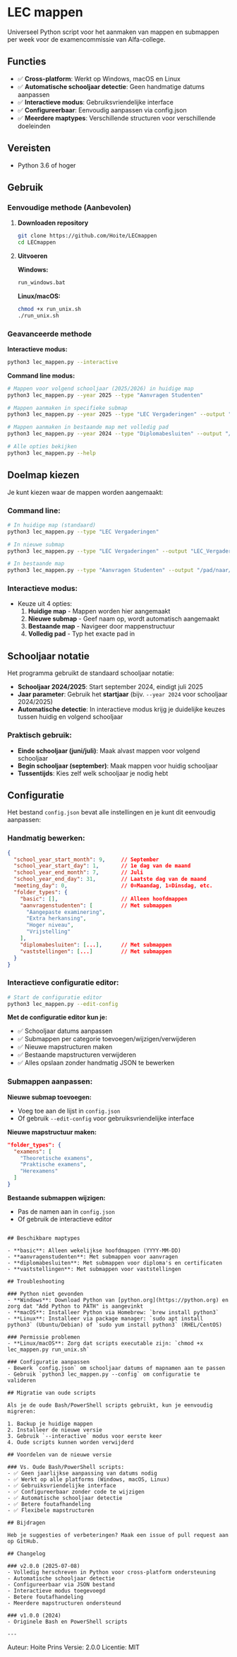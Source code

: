 # LEC mappen
Universeel Python script voor het aanmaken van mappen en submappen per week voor de examencommissie van Alfa-college.

## Functies

- ✅ **Cross-platform**: Werkt op Windows, macOS en Linux
- ✅ **Automatische schooljaar detectie**: Geen handmatige datums aanpassen
- ✅ **Interactieve modus**: Gebruiksvriendelijke interface
- ✅ **Configureerbaar**: Eenvoudig aanpassen via config.json
- ✅ **Meerdere maptypes**: Verschillende structuren voor verschillende doeleinden

## Vereisten

- Python 3.6 of hoger

## Gebruik

### Eenvoudige methode (Aanbevolen)

1. **Downloaden repository**
   ```bash
   git clone https://github.com/Hoite/LECmappen
   cd LECmappen
   ```

2. **Uitvoeren**
   
   **Windows:**
   ```cmd
   run_windows.bat
   ```
   
   **Linux/macOS:**
   ```bash
   chmod +x run_unix.sh
   ./run_unix.sh
   ```

### Geavanceerde methode

**Interactieve modus:**
```bash
python3 lec_mappen.py --interactive
```

**Command line modus:**
```bash
# Mappen voor volgend schooljaar (2025/2026) in huidige map
python3 lec_mappen.py --year 2025 --type "Aanvragen Studenten"

# Mappen aanmaken in specifieke submap
python3 lec_mappen.py --year 2025 --type "LEC Vergaderingen" --output "LEC_2025-2026"

# Mappen aanmaken in bestaande map met volledig pad
python3 lec_mappen.py --year 2024 --type "Diplomabesluiten" --output "/Users/naam/Documents/LEC"

# Alle opties bekijken
python3 lec_mappen.py --help
```

## Doelmap kiezen

Je kunt kiezen waar de mappen worden aangemaakt:

### Command line:
```bash
# In huidige map (standaard)
python3 lec_mappen.py --type "LEC Vergaderingen"

# In nieuwe submap
python3 lec_mappen.py --type "LEC Vergaderingen" --output "LEC_Vergaderingen_2025"

# In bestaande map
python3 lec_mappen.py --type "Aanvragen Studenten" --output "/pad/naar/gewenste/map"
```

### Interactieve modus:
- Keuze uit 4 opties:
  1. **Huidige map** - Mappen worden hier aangemaakt
  2. **Nieuwe submap** - Geef naam op, wordt automatisch aangemaakt
  3. **Bestaande map** - Navigeer door mappenstructuur
  4. **Volledig pad** - Typ het exacte pad in

## Schooljaar notatie

Het programma gebruikt de standaard schooljaar notatie:
- **Schooljaar 2024/2025**: Start september 2024, eindigt juli 2025
- **Jaar parameter**: Gebruik het **startjaar** (bijv. `--year 2024` voor schooljaar 2024/2025)
- **Automatische detectie**: In interactieve modus krijg je duidelijke keuzes tussen huidig en volgend schooljaar

### Praktisch gebruik:
- **Einde schooljaar (juni/juli)**: Maak alvast mappen voor volgend schooljaar
- **Begin schooljaar (september)**: Maak mappen voor huidig schooljaar
- **Tussentijds**: Kies zelf welk schooljaar je nodig hebt

## Configuratie

Het bestand `config.json` bevat alle instellingen en je kunt dit eenvoudig aanpassen:

### Handmatig bewerken:
```json
{
  "school_year_start_month": 9,     // September
  "school_year_start_day": 1,       // 1e dag van de maand
  "school_year_end_month": 7,       // Juli
  "school_year_end_day": 31,        // Laatste dag van de maand
  "meeting_day": 0,                 // 0=Maandag, 1=Dinsdag, etc.
  "folder_types": {
    "basic": [],                    // Alleen hoofdmappen
    "aanvragenstudenten": [         // Met submappen
      "Aangepaste examinering",
      "Extra herkansing",
      "Hoger niveau", 
      "Vrijstelling"
    ],
    "diplomabesluiten": [...],      // Met submappen
    "vaststellingen": [...]         // Met submappen
  }
}
```

### Interactieve configuratie editor:
```bash
# Start de configuratie editor
python3 lec_mappen.py --edit-config
```

**Met de configuratie editor kun je:**
- ✅ Schooljaar datums aanpassen
- ✅ Submappen per categorie toevoegen/wijzigen/verwijderen
- ✅ Nieuwe mapstructuren maken
- ✅ Bestaande mapstructuren verwijderen
- ✅ Alles opslaan zonder handmatig JSON te bewerken

### Submappen aanpassen:

**Nieuwe submap toevoegen:**
- Voeg toe aan de lijst in `config.json`
- Of gebruik `--edit-config` voor gebruiksvriendelijke interface

**Nieuwe mapstructuur maken:**
```json
"folder_types": {
  "examens": [
    "Theoretische examens",
    "Praktische examens",
    "Herexamens"
  ]
}
```

**Bestaande submappen wijzigen:**
- Pas de namen aan in `config.json`  
- Of gebruik de interactieve editor
```

## Beschikbare maptypes

- **basic**: Alleen wekelijkse hoofdmappen (YYYY-MM-DD)
- **aanvragenstudenten**: Met submappen voor aanvragen
- **diplomabesluiten**: Met submappen voor diploma's en certificaten
- **vaststellingen**: Met submappen voor vaststellingen

## Troubleshooting

### Python niet gevonden
- **Windows**: Download Python van [python.org](https://python.org) en zorg dat "Add Python to PATH" is aangevinkt
- **macOS**: Installeer Python via Homebrew: `brew install python3`
- **Linux**: Installeer via package manager: `sudo apt install python3` (Ubuntu/Debian) of `sudo yum install python3` (RHEL/CentOS)

### Permissie problemen
- **Linux/macOS**: Zorg dat scripts executable zijn: `chmod +x lec_mappen.py run_unix.sh`

### Configuratie aanpassen
- Bewerk `config.json` om schooljaar datums of mapnamen aan te passen
- Gebruik `python3 lec_mappen.py --config` om configuratie te valideren

## Migratie van oude scripts

Als je de oude Bash/PowerShell scripts gebruikt, kun je eenvoudig migreren:

1. Backup je huidige mappen
2. Installeer de nieuwe versie
3. Gebruik `--interactive` modus voor eerste keer
4. Oude scripts kunnen worden verwijderd

## Voordelen van de nieuwe versie

### Vs. Oude Bash/PowerShell scripts:
- ✅ Geen jaarlijkse aanpassing van datums nodig
- ✅ Werkt op alle platforms (Windows, macOS, Linux)
- ✅ Gebruiksvriendelijke interface
- ✅ Configureerbaar zonder code te wijzigen
- ✅ Automatische schooljaar detectie
- ✅ Betere foutafhandeling
- ✅ Flexibele mapstructuren

## Bijdragen

Heb je suggesties of verbeteringen? Maak een issue of pull request aan op GitHub.

## Changelog

### v2.0.0 (2025-07-08)
- Volledig herschreven in Python voor cross-platform ondersteuning
- Automatische schooljaar detectie
- Configureerbaar via JSON bestand
- Interactieve modus toegevoegd
- Betere foutafhandeling
- Meerdere mapstructuren ondersteund

### v1.0.0 (2024)
- Originele Bash en PowerShell scripts

---

```
Auteur: Hoite Prins
Versie: 2.0.0
Licentie: MIT
```